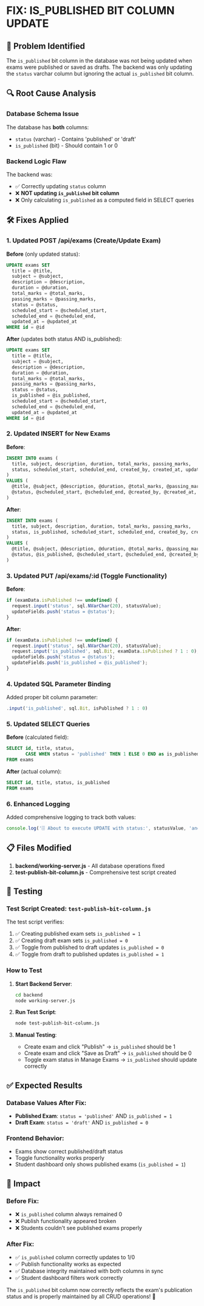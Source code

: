 # FIX: IS_PUBLISHED BIT COLUMN UPDATE

## 🐞 Problem Identified
The `is_published` bit column in the database was not being updated when exams were published or saved as drafts. The backend was only updating the `status` varchar column but ignoring the actual `is_published` bit column.

## 🔍 Root Cause Analysis

### Database Schema Issue
The database has **both** columns:
- `status` (varchar) - Contains 'published' or 'draft'  
- `is_published` (bit) - Should contain 1 or 0

### Backend Logic Flaw
The backend was:
- ✅ Correctly updating `status` column
- ❌ **NOT updating `is_published` bit column**
- ❌ Only calculating `is_published` as a computed field in SELECT queries

## 🛠️ Fixes Applied

### 1. Updated POST /api/exams (Create/Update Exam)

**Before** (only updated status):
```sql
UPDATE exams SET
  title = @title,
  subject = @subject,
  description = @description,
  duration = @duration,
  total_marks = @total_marks,
  passing_marks = @passing_marks,
  status = @status,
  scheduled_start = @scheduled_start,
  scheduled_end = @scheduled_end,
  updated_at = @updated_at
WHERE id = @id
```

**After** (updates both status AND is_published):
```sql
UPDATE exams SET
  title = @title,
  subject = @subject,
  description = @description,
  duration = @duration,
  total_marks = @total_marks,
  passing_marks = @passing_marks,
  status = @status,
  is_published = @is_published,
  scheduled_start = @scheduled_start,
  scheduled_end = @scheduled_end,
  updated_at = @updated_at
WHERE id = @id
```

### 2. Updated INSERT for New Exams

**Before**:
```sql
INSERT INTO exams (
  title, subject, description, duration, total_marks, passing_marks,
  status, scheduled_start, scheduled_end, created_by, created_at, updated_at
)
VALUES (
  @title, @subject, @description, @duration, @total_marks, @passing_marks,
  @status, @scheduled_start, @scheduled_end, @created_by, @created_at, @updated_at
)
```

**After**:
```sql
INSERT INTO exams (
  title, subject, description, duration, total_marks, passing_marks,
  status, is_published, scheduled_start, scheduled_end, created_by, created_at, updated_at
)
VALUES (
  @title, @subject, @description, @duration, @total_marks, @passing_marks,
  @status, @is_published, @scheduled_start, @scheduled_end, @created_by, @created_at, @updated_at
)
```

### 3. Updated PUT /api/exams/:id (Toggle Functionality)

**Before**:
```javascript
if (examData.isPublished !== undefined) {
  request.input('status', sql.NVarChar(20), statusValue);
  updateFields.push('status = @status');
}
```

**After**:
```javascript
if (examData.isPublished !== undefined) {
  request.input('status', sql.NVarChar(20), statusValue);
  request.input('is_published', sql.Bit, examData.isPublished ? 1 : 0);
  updateFields.push('status = @status');
  updateFields.push('is_published = @is_published');
}
```

### 4. Updated SQL Parameter Binding

Added proper bit column parameter:
```javascript
.input('is_published', sql.Bit, isPublished ? 1 : 0)
```

### 5. Updated SELECT Queries

**Before** (calculated field):
```sql
SELECT id, title, status,
       CASE WHEN status = 'published' THEN 1 ELSE 0 END as is_published 
FROM exams
```

**After** (actual column):
```sql
SELECT id, title, status, is_published
FROM exams
```

### 6. Enhanced Logging

Added comprehensive logging to track both values:
```javascript
console.log('🗄️ About to execute UPDATE with status:', statusValue, 'and is_published:', isPublished ? 1 : 0);
```

## 📋 Files Modified

1. **backend/working-server.js** - All database operations fixed
2. **test-publish-bit-column.js** - Comprehensive test script created

## 🧪 Testing

### Test Script Created: `test-publish-bit-column.js`

The test script verifies:
1. ✅ Creating published exam sets `is_published = 1`
2. ✅ Creating draft exam sets `is_published = 0`  
3. ✅ Toggle from published to draft updates `is_published = 0`
4. ✅ Toggle from draft to published updates `is_published = 1`

### How to Test

1. **Start Backend Server**:
   ```bash
   cd backend
   node working-server.js
   ```

2. **Run Test Script**:
   ```bash
   node test-publish-bit-column.js
   ```

3. **Manual Testing**:
   - Create exam and click "Publish" → `is_published` should be 1
   - Create exam and click "Save as Draft" → `is_published` should be 0
   - Toggle exam status in Manage Exams → `is_published` should update correctly

## ✅ Expected Results

### Database Values After Fix:
- **Published Exam**: `status = 'published'` AND `is_published = 1`
- **Draft Exam**: `status = 'draft'` AND `is_published = 0`

### Frontend Behavior:
- Exams show correct published/draft status
- Toggle functionality works properly
- Student dashboard only shows published exams (`is_published = 1`)

## 🎯 Impact

### Before Fix:
- ❌ `is_published` column always remained 0
- ❌ Publish functionality appeared broken
- ❌ Students couldn't see published exams properly

### After Fix:
- ✅ `is_published` column correctly updates to 1/0
- ✅ Publish functionality works as expected
- ✅ Database integrity maintained with both columns in sync
- ✅ Student dashboard filters work correctly

The `is_published` bit column now correctly reflects the exam's publication status and is properly maintained by all CRUD operations! 🎉
